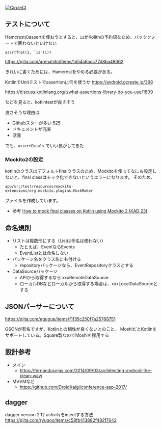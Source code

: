 [![CircleCI](https://circleci.com/gh/kwmt/CodeSearch-kotlin/tree/master.svg?style=svg&circle-token=d377bd718687ac8360bcab92173b31f8aa786ce4)](https://circleci.com/gh/kwmt/CodeSearch-kotlin/tree/master)

## テストについて


Hamcrestのassertを使おうとすると、`is`がKolitnの予約語なため、バッククォートで囲わないといけない
```
assrtThat(1, `is`(1))
```
https://qiita.com/arenahito/items/1d54a6acc77d8ba48362


きれいに書くためには、Hamcrestをやめる必要がある。


KotlinでUnitテストでassertionに何を使うか
https://android.gcreate.jp/398

https://discuss.kotlinlang.org/t/what-assertions-library-do-you-use/1809

などを見ると、kotlintestが良さそう

良さそうな理由は

* Githubスターが多い 525
* ドキュメントが充実
* 活発

でも、`assertEquals` でいい気がしてきた

### Mockito2の設定

kotlinのクラスはデフォルトfinalクラスのため、Mockitoを使ってなにも設定しないと、final classはモック化できないというエラーになります。
そのため、
```
app/src/test/resources/mockito-extensions/org.mockito.plugins.MockMaker
```
ファイルを作成しています。

* 参考 [How to mock final classes on Kotlin using Mockito 2 (KAD 23)](https://antonioleiva.com/mockito-2-kotlin/)


## 命名規則

* リストは複数形にする（Listは命名は使わない）
    * たとえば、EventならEvents
    * EventListとは命名しない
* パッケージ名をクラス名にも付ける
    * repositoryパッケージなら、EventRepositoryクラスとする
* DataSourceパッケージ
    * APIから取得するなら xxxRemoteDataSource
    * ローカルDBなどローカルから取得する場合は、xxxLocalDataSourceとする    

## JSONパーサーについて

https://qiita.com/egugue/items/f1f35c250f7a25768751

GSONが有名ですが、Kotlinとの相性が良くないとのこと。
MoshiだとKotlinをサポートしている。Square製なのでMoshiを採用する

## 設計参考

* メイン
    * https://fernandocejas.com/2014/09/03/architecting-android-the-clean-way/
* MVVMなど
    * https://github.com/DroidKaigi/conference-app-2017/


## dagger

dagger version 2.12
activityをinjectする方法
https://qiita.com/ryugoo/items/c58fb413882f482f7642
